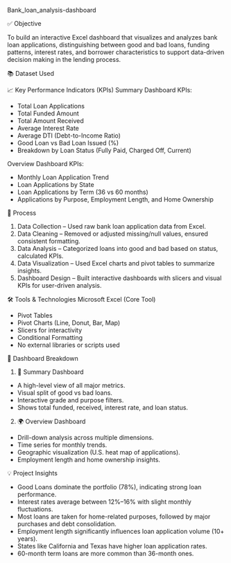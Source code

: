 Bank_loan_analysis-dashboard

✅ Objective

To build an interactive Excel dashboard that visualizes and analyzes bank loan applications, distinguishing between good and bad loans, funding patterns, interest rates, and borrower characteristics to support data-driven decision making in the lending process.


 📚 Dataset Used



📈 Key Performance Indicators (KPIs)
Summary Dashboard KPIs:
* Total Loan Applications
* Total Funded Amount
* Total Amount Received
* Average Interest Rate
* Average DTI (Debt-to-Income Ratio)
* Good Loan vs Bad Loan Issued (%)
* Breakdown by Loan Status (Fully Paid, Charged Off, Current)
  
Overview Dashboard KPIs:
* Monthly Loan Application Trend
* Loan Applications by State
* Loan Applications by Term (36 vs 60 months)
* Applications by Purpose, Employment Length, and Home Ownership



 🔁 Process

1. Data Collection – Used raw bank loan application data from Excel.
2. Data Cleaning – Removed or adjusted missing/null values, ensured consistent formatting.
3. Data Analysis – Categorized loans into good and bad based on status, calculated KPIs.
4. Data Visualization – Used Excel charts and pivot tables to summarize insights.
5. Dashboard Design – Built interactive dashboards with slicers and visual KPIs for user-driven analysis.



 🛠️ Tools & Technologies
Microsoft Excel (Core Tool)
 * Pivot Tables
  * Pivot Charts (Line, Donut, Bar, Map)
  * Slicers for interactivity
  * Conditional Formatting
* No external libraries or scripts used



 🧩 Dashboard Breakdown
 1. 📌 Summary Dashboard
* A high-level view of all major metrics.
* Visual split of good vs bad loans.
* Interactive grade and purpose filters.
* Shows total funded, received, interest rate, and loan status.

2. 🌍 Overview Dashboard
* Drill-down analysis across multiple dimensions.
* Time series for monthly trends.
* Geographic visualization (U.S. heat map of applications).
* Employment length and home ownership insights.



 💡 Project Insights

* Good Loans dominate the portfolio (78%), indicating strong loan performance.
* Interest rates average between 12%–16% with slight monthly fluctuations.
* Most loans are taken for home-related purposes, followed by major purchases and debt consolidation.
* Employment length significantly influences loan application volume (10+ years).
* States like California and Texas have higher loan application rates.
* 60-month term loans are more common than 36-month ones.


